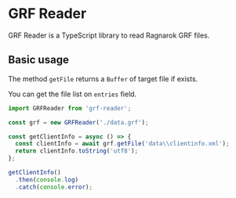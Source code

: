 # GRF Reader
GRF Reader is a TypeScript library to read Ragnarok GRF files.

## Basic usage
The method `getFile` returns a `Buffer` of target file if exists.

You can get the file list on `entries` field.

```js
import GRFReader from 'grf-reader';

const grf = new GRFReader('./data.grf');

const getClientInfo = async () => {
  const clientInfo = await grf.getFile('data\\clientinfo.xml');
  return clientInfo.toString('utf8');
};

getClientInfo()
  .then(console.log)
  .catch(console.error);
```
